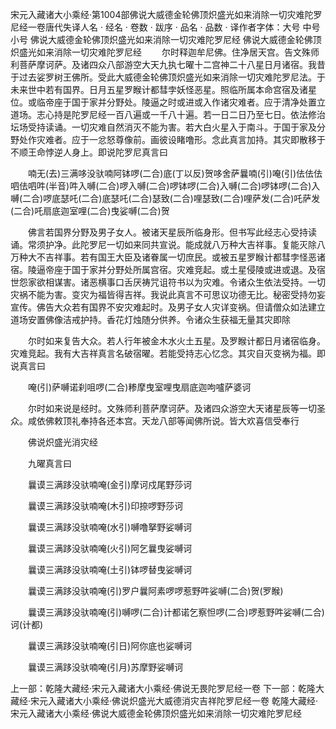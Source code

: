 宋元入藏诸大小乘经·第1004部佛说大威德金轮佛顶炽盛光如来消除一切灾难陀罗尼经一卷唐代失译人名
· 经名 · 卷数 · 跋序
· 品名 · 品数 · 译作者字体：大号 中号 小号
佛说大威德金轮佛顶炽盛光如来消除一切灾难陀罗尼经
佛说大威德金轮佛顶炽盛光如来消除一切灾难陀罗尼经
　　尔时释迦牟尼佛。住净居天宫。告文殊师利菩萨摩诃萨。及诸四众八部游空大天九执七曜十二宫神二十八星日月诸宿。我昔于过去娑罗树王佛所。受此大威德金轮佛顶炽盛光如来消除一切灾难陀罗尼法。于未来世中若有国界。日月五星罗睺计都彗孛妖怪恶星。照临所属本命宫宿及诸星位。或临帝座于国于家并分野处。陵逼之时或进或入作诸灾难者。应于清净处置立道场。志心持是陀罗尼经一百八遍或一千八十遍。若一日二日乃至七日。依法修治坛场受持读诵。一切灾难自然消灭不能为害。若大白火星入于南斗。于国于家及分野处作灾难者。应于一忿怒尊像前。画彼设睹噜形。念此真言加持。其灾即散移于不顺王命悖逆人身上。即说陀罗尼真言曰

　　喃无(去)三满哆没驮喃阿钵啰(二合)底(丁以反)贺哆舍萨曩喃(引)唵(引)佉佉佉呬佉呬吽(半音)吽入嚩(二合)啰入嚩(二合)啰钵啰(二合)入嚩(二合)啰钵啰(二合)入嚩(二合)啰底瑟吒(二合)底瑟吒(二合)瑟致(二合)哩瑟致(二合)哩萨发(二合)吒萨发(二合)吒扇底迦室哩(二合)曳娑嚩(二合)贺

　　佛言若国界分野及男子女人。被诸天星辰所临身形。但书写此经志心受持读诵。常须护净。此陀罗尼一切如来同共宣说。能成就八万种大吉祥事。复能灭除八万种大不吉祥事。若有国王大臣及诸眷属一切庶民。或被五星罗睺计都彗孛怪恶诸宿。陵逼帝座于国于家并分野处所属宫宿。灾难竞起。或土星侵陵或进或退。及宿世怨家欲相谋害。诸恶横事口舌厌祷咒诅符书以为灾难。令诸众生依法受持。一切灾祸不能为害。变灾为福皆得吉祥。我说此真言不可思议功德无比。秘密受持勿妄宣传。佛告大众若有国界不安灾难起时。及男子女人灾详变祸。但请僧众如法建立道场安置佛像洁戒护持。香花灯烛随分供养。令诸众生获福无量其灾即除

　　尔时如来复告大众。若人行年被金木水火土五星。及罗睺计都日月诸宿临身。灾难竞起。我有大吉祥真言名破宿曜。若能受持志心忆念。其灾自灭变祸为福。即说真言曰

　　唵(引)萨嚩诺刹咀啰(二合)糁摩曳室哩曳扇底迦呴嚧萨婆诃

　　尔时如来说是经时。文殊师利菩萨摩诃萨。及诸四众游空大天诸星辰等一切圣众。咸依佛敕顶礼奉持各还本宫。天龙八部等闻佛所说。皆大欢喜信受奉行

　　佛说炽盛光消灾经

　　九曜真言曰

　　曩谟三满跢没驮喃唵(金引)摩诃戍尾野莎诃

　　曩谟三满跢没驮喃唵(木引)印捺啰野莎诃

　　曩谟三满跢没驮喃唵(水引)嚩噜拏野娑嚩诃

　　曩谟三满跢没驮喃唵(火引)阿乞曩曳娑嚩诃

　　曩谟三满跢没驮喃唵(土引)钵啰替曳娑嚩诃

　　曩谟三满跢没驮喃唵(引)罗户曩阿素啰啰惹野吽娑嚩(二合)贺(罗睺)

　　曩谟三满跢没驮喃唵(引)嚩啰(二合)计都诺乞察怛啰(二合)啰惹野吽娑嚩(二合)诃(计都)

　　曩谟三满跢没驮喃唵(引日)阿你底也娑嚩诃

　　曩谟三满跢没驮喃唵(引月)苏摩野娑嚩诃

上一部：乾隆大藏经·宋元入藏诸大小乘经·佛说无畏陀罗尼经一卷
下一部：乾隆大藏经·宋元入藏诸大小乘经·佛说炽盛光大威德消灾吉祥陀罗尼经一卷
乾隆大藏经·宋元入藏诸大小乘经·佛说大威德金轮佛顶炽盛光如来消除一切灾难陀罗尼经